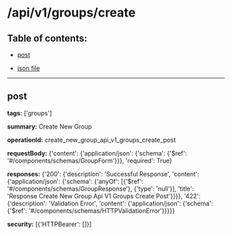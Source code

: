 # /api/v1/groups/create

## Table of contents:
- [post](#post)

- [json file](./_api_v1_groups_create.json)

---
<a name="post"></a>
## post

**tags:** ['groups']

**summary:** Create New Group

**operationId:** create_new_group_api_v1_groups_create_post

**requestBody:** {'content': {'application/json': {'schema': {'$ref': '#/components/schemas/GroupForm'}}}, 'required': True}

**responses:** {'200': {'description': 'Successful Response', 'content': {'application/json': {'schema': {'anyOf': [{'$ref': '#/components/schemas/GroupResponse'}, {'type': 'null'}], 'title': 'Response Create New Group Api V1 Groups Create Post'}}}}, '422': {'description': 'Validation Error', 'content': {'application/json': {'schema': {'$ref': '#/components/schemas/HTTPValidationError'}}}}}

**security:** [{'HTTPBearer': []}]

